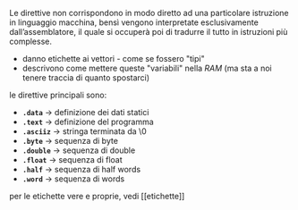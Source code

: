 Le direttive non corrispondono in modo diretto ad una particolare istruzione in linguaggio macchina, bensì vengono interpretate esclusivamente dall’assemblatore, il quale si occuperà poi di tradurre il tutto in istruzioni più complesse.

- danno etichette ai vettori - come se fossero "tipi"
- descrivono come mettere queste "variabili" nella *RAM* (ma sta a noi tenere traccia di quanto spostarci)
 
le direttive principali sono:
- **`.data`** -> definizione dei dati statici
- **`.text`** -> definizione del programma
- **`.asciiz`** -> stringa terminata da \0
- **`.byte`** -> sequenza di byte
- **`.double`** -> sequenza di double
- **`.float`** -> sequenza di float
- **`.half`** -> sequenza di half words
- **`.word`** -> sequenza di words

per le etichette vere e proprie, vedi [[etichette]]